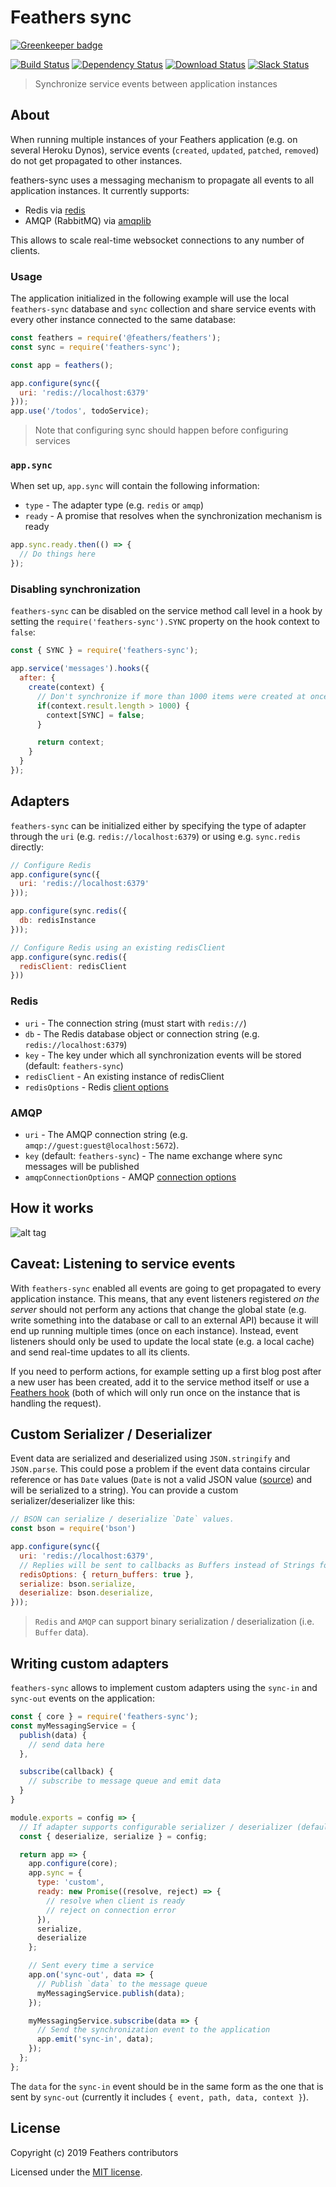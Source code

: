 # Feathers sync

[![Greenkeeper badge](https://badges.greenkeeper.io/feathersjs-ecosystem/feathers-sync.svg)](https://greenkeeper.io/)

[![Build Status](https://travis-ci.org/feathersjs-ecosystem/feathers-sync.png?branch=master)](https://travis-ci.org/feathersjs-ecosystem/feathers-sync)
[![Dependency Status](https://img.shields.io/david/feathersjs-ecosystem/feathers-sync.svg?style=flat-square)](https://david-dm.org/feathersjs-ecosystem/feathers-sync)
[![Download Status](https://img.shields.io/npm/dm/feathers-sync.svg?style=flat-square)](https://www.npmjs.com/package/feathers-sync)
[![Slack Status](http://slack.feathersjs.com/badge.svg)](http://slack.feathersjs.com)

> Synchronize service events between application instances

## About

When running multiple instances of your Feathers application (e.g. on several Heroku Dynos), service events (`created`, `updated`, `patched`, `removed`) do not get propagated to other instances.

feathers-sync uses a messaging mechanism to propagate all events to all application instances. It currently supports:

- Redis via [redis](https://github.com/NodeRedis/node_redis)
- AMQP (RabbitMQ) via [amqplib](https://github.com/squaremo/amqp.node)

This allows to scale real-time websocket connections to any number of clients.

### Usage

The application initialized in the following example will use the local `feathers-sync` database and `sync` collection and share service events with every other instance connected to the same database:

```js
const feathers = require('@feathers/feathers');
const sync = require('feathers-sync');

const app = feathers();

app.configure(sync({
  uri: 'redis://localhost:6379'
}));
app.use('/todos', todoService);
```

> Note that configuring sync should happen before configuring services

### `app.sync`

When set up, `app.sync` will contain the following information:

- `type` - The adapter type (e.g. `redis` or `amqp`)
- `ready` - A promise that resolves when the synchronization mechanism is ready

```js
app.sync.ready.then(() => {
  // Do things here
});
```

### Disabling synchronization

`feathers-sync` can be disabled on the service method call level in a hook by setting the `require('feathers-sync').SYNC` property on the hook context to `false`:

```js
const { SYNC } = require('feathers-sync');

app.service('messages').hooks({
  after: {
    create(context) {
      // Don't synchronize if more than 1000 items were created at once
      if(context.result.length > 1000) {
        context[SYNC] = false;
      }

      return context;
    }
  }
});
```

## Adapters

`feathers-sync` can be initialized either by specifying the type of adapter through the `uri` (e.g. `redis://localhost:6379`) or using e.g. `sync.redis` directly:

```js
// Configure Redis
app.configure(sync({
  uri: 'redis://localhost:6379'
}));

app.configure(sync.redis({
  db: redisInstance
}));

// Configure Redis using an existing redisClient
app.configure(sync.redis({
  redisClient: redisClient 
}))
```

### Redis

- `uri` - The connection string (must start with `redis://`)
- `db` - The Redis database object or connection string (e.g. `redis://localhost:6379`)
- `key` - The key under which all synchronization events will be stored (default: `feathers-sync`)
- `redisClient` - An existing instance of redisClient
- `redisOptions` - Redis [client options](http://redis.js.org/#api-rediscreateclient)

### AMQP

- `uri` - The AMQP connection string (e.g. `amqp://guest:guest@localhost:5672`).
- `key` (default: `feathers-sync`) - The name exchange where sync messages will be published
- `amqpConnectionOptions` - AMQP [connection options](http://www.squaremobius.net/amqp.node/channel_api.html#connect)

## How it works

![alt tag](https://raw.githubusercontent.com/PedroMD/feathers-sync/master/feathers-sync%20and%20real-time%20events-60.png)

## Caveat: Listening to service events

With `feathers-sync` enabled all events are going to get propagated to every application instance. This means, that any event listeners registered _on the server_ should not perform any actions that change the global state (e.g. write something into the database or call to an external API) because it will end up running multiple times (once on each instance). Instead, event listeners should only be used to update the local state (e.g. a local cache) and send real-time updates to all its clients. 

If you need to perform actions, for example setting up a first blog post after a new user has been created, add it to the service method itself or use a [Feathers hook](https://docs.feathersjs.com/api/hooks.html) (both of which will only run once on the instance that is handling the request).

## Custom Serializer / Deserializer

Event data are serialized and deserialized using `JSON.stringify` and `JSON.parse`. This could pose a problem if the event data contains circular reference or has `Date` values (`Date` is not a valid JSON value ([source](https://www.w3schools.com/js/js_json_datatypes.asp)) and will be serialized to a string). You can provide a custom serializer/deserializer like this:

```js
// BSON can serialize / deserialize `Date` values.
const bson = require('bson')

app.configure(sync({
  uri: 'redis://localhost:6379',
  // Replies will be sent to callbacks as Buffers instead of Strings for bson.deserialize to work.
  redisOptions: { return_buffers: true },
  serialize: bson.serialize,
  deserialize: bson.deserialize,
}));
```

> `Redis` and `AMQP` can support binary serialization / deserialization (i.e. `Buffer` data).

## Writing custom adapters

`feathers-sync` allows to implement custom adapters using the `sync-in` and `sync-out` events on the application:

```js
const { core } = require('feathers-sync');
const myMessagingService = {
  publish(data) {
    // send data here
  },

  subscribe(callback) {
    // subscribe to message queue and emit data
  }
}

module.exports = config => {
  // If adapter supports configurable serializer / deserializer (defaults to `JSON.stringfy` / `JSON.parse`)
  const { deserialize, serialize } = config;

  return app => {
    app.configure(core);
    app.sync = {
      type: 'custom',
      ready: new Promise((resolve, reject) => {
        // resolve when client is ready
        // reject on connection error
      }),
      serialize,
      deserialize
    };

    // Sent every time a service
    app.on('sync-out', data => {
      // Publish `data` to the message queue
      myMessagingService.publish(data);
    });

    myMessagingService.subscribe(data => {
      // Send the synchronization event to the application
      app.emit('sync-in', data);
    });
  };
};
```

The `data` for the `sync-in` event should be in the same form as the one that is sent by `sync-out` (currently it includes `{ event, path, data, context }`).

## License

Copyright (c) 2019 Feathers contributors

Licensed under the [MIT license](LICENSE).
